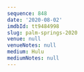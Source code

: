 ```yaml
---
sequence: 848
date: '2020-08-02'
imdbId: tt9484998
slug: palm-springs-2020
venue: null
venueNotes: null
medium: Hulu
mediumNotes: null
---
```


